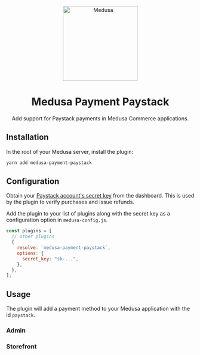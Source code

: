 <div align="center">
  <p align="center">
    <img alt="Medusa" src="https://uploads-ssl.webflow.com/61fba9f6deac297b7b22017d/62000006ce573a706c92546c_logo.svg" width="200" />
  </p>
  <h1>Medusa Payment Paystack</h1>
  <p>Add support for Paystack payments in Medusa Commerce applications.</p>
</div>

## Installation

In the root of your Medusa server, install the plugin:

```bash
yarn add medusa-payment-paystack
```

## Configuration

Obtain your [Paystack account's secret key](https://support.paystack.com/hc/en-us/articles/360009881600-Paystack-Test-Keys-Live-Keys-and-Webhooks) from the dashboard. This is used by the plugin to verify purchases and issue refunds.

Add the plugin to your list of plugins along with the secret key as a configuration option in `medusa-config.js`.

```js
const plugins = [
  // other plugins
  {
    resolve: `medusa-payment-paystack`,
    options: {
      secret_key: "sk-...",
    },
  },
];
```

## Usage

The plugin will add a payment method to your Medusa application with the id `paystack`.

### Admin

### Storefront

